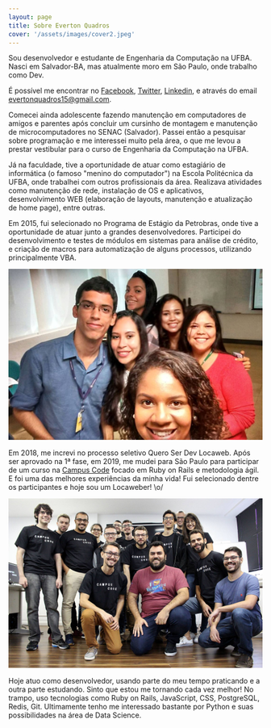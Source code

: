 ```yaml
---
layout: page
title: Sobre Everton Quadros
cover: '/assets/images/cover2.jpeg'
---
```


Sou desenvolvedor e estudante de Engenharia da Computação na UFBA. Nasci em Salvador-BA, mas atualmente moro em São Paulo, onde trabalho como Dev.

É possível me encontrar no [Facebook][facebook], [Twitter][twitter], [Linkedin][linkedin], e através do email [evertonquadros15@gmail.com][email].

Comecei ainda adolescente fazendo manutenção em computadores de amigos e parentes após concluir um cursinho de montagem e manutenção de microcomputadores no SENAC (Salvador). Passei então a pesquisar sobre programação e me interessei muito pela área, o que me levou a prestar vestibular para o curso de Engenharia da Computação na UFBA.

Já na faculdade, tive a oportunidade de atuar como estagiário de informática (o famoso "menino do computador") na Escola Politécnica da UFBA, onde trabalhei com outros profissionais da área. Realizava atividades como manutenção de rede, instalação de OS e aplicativos, desenvolvimento WEB (elaboração de layouts, manutenção e atualização de home page), entre outras.

Em 2015, fui selecionado no Programa de Estágio da Petrobras, onde tive a oportunidade de atuar junto a grandes desenvolvedores. Participei do desenvolvimento e testes de módulos em sistemas para análise de crédito, e criação de macros para automatização de alguns processos, utilizando principalmente VBA.

<img src="/assets/images/petrobras.jpeg" alt="Petrobras" title="Eu e algumas amigas da Petro em 2015." class="center"/>

Em 2018, me increvi no processo seletivo Quero Ser Dev Locaweb. Após ser aprovado na 1ª fase, em 2019, me mudei para São Paulo para participar de um curso na [Campus Code][campus] focado em Ruby on Rails e metodologia ágil. E foi uma das melhores experiências da minha vida! Fui selecionado dentre os participantes e hoje sou um Locaweber! \o/

<img src="/assets/images/campuscode.jpg" alt="Petrobras" title="Último dia dos participantes do programa Quero Ser Dev Locaweb na Campus Code. " class="center"/>

Hoje atuo como desenvolvedor, usando parte do meu tempo praticando e a outra parte estudando. Sinto que estou me tornando cada vez melhor! No trampo, uso tecnologias como Ruby on Rails, JavaScript, CSS, PostgreSQL, Redis, Git. Ultimamente tenho me interessado bastante por Python e suas possibilidades na área de Data Science.

[facebook]:  https://www.facebook.com/quadros.ton
[twitter]:   https://twitter.com/ton_quadros
[linkedin]:  https://www.linkedin.com/in/everton-quadros/
[email]:     mailto:evertonquadros15@gmail.com
[campus]:    https://www.campuscode.com.br/